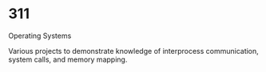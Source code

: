 # 311
Operating Systems

Various projects to demonstrate knowledge of interprocess communication, system calls, and memory mapping.
